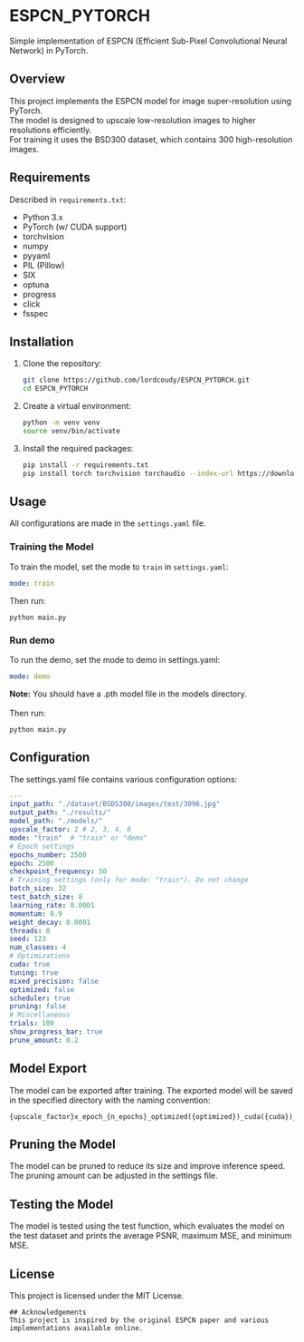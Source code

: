 # ESPCN_PYTORCH

Simple implementation of ESPCN (Efficient Sub-Pixel Convolutional Neural Network) in PyTorch.

## Overview
This project implements the ESPCN model for image super-resolution using PyTorch.\
The model is designed to upscale low-resolution images to higher resolutions efficiently.\
For training it uses the BSD300 dataset, which contains 300 high-resolution images.

## Requirements
Described in `requirements.txt`:
- Python 3.x
- PyTorch (w/ CUDA support)
- torchvision
- numpy
- pyyaml
- PIL (Pillow)
- SIX
- optuna
- progress
- click
- fsspec

## Installation
1. Clone the repository:
    ```bash
    git clone https://github.com/lordcoudy/ESPCN_PYTORCH.git
    cd ESPCN_PYTORCH
    ```
2. Create a virtual environment:
    ```bash
    python -m venv venv
    source venv/bin/activate
    ```

3. Install the required packages:
    ```bash
    pip install -r requirements.txt
    pip install torch torchvision torchaudio --index-url https://download.pytorch.org/whl/cu126
    ```

## Usage
All configurations are made in the `settings.yaml` file.

### Training the Model
To train the model, set the mode to `train` in `settings.yaml`:
```yaml
mode: train
```
Then run:
```commandline
python main.py
```
### Run demo
To run the demo, set the mode to demo in settings.yaml:
```yaml
mode: demo
```
**Note:** You should have a .pth model file in the models directory.\
\
Then run:
```commandline
python main.py
```
## Configuration
The settings.yaml file contains various configuration options:
```yaml
---
input_path: "./dataset/BSDS300/images/test/3096.jpg"
output_path: "./results/"
model_path: "./models/"
upscale_factor: 2 # 2, 3, 4, 8
mode: "train"  # "train" or "demo"
# Epoch settings
epochs_number: 2500
epoch: 2500
checkpoint_frequency: 50
# Training settings (only for mode: "train"). Do not change
batch_size: 32
test_batch_size: 8
learning_rate: 0.0001
momentum: 0.9
weight_decay: 0.0001
threads: 8
seed: 123
num_classes: 4
# Optimizations
cuda: true
tuning: true
mixed_precision: false
optimized: false
scheduler: true
pruning: false
# Miscellaneous
trials: 100
show_progress_bar: true
prune_amount: 0.2
```
## Model Export
The model can be exported after training. The exported model will be saved in the specified directory with the naming convention:
```
{upscale_factor}x_epoch_{n_epochs}_optimized({optimized})_cuda({cuda})_tuning({tuning})_pruning({pruning})_mp({mp})_scheduler({scheduler_enabled}).pt
```
## Pruning the Model
The model can be pruned to reduce its size and improve inference speed. The pruning amount can be adjusted in the settings file. 
## Testing the Model
The model is tested using the test function, which evaluates the model on the test dataset and prints the average PSNR, maximum MSE, and minimum MSE.
## License
This project is licensed under the MIT License.
```
## Acknowledgements
This project is inspired by the original ESPCN paper and various implementations available online.
```
